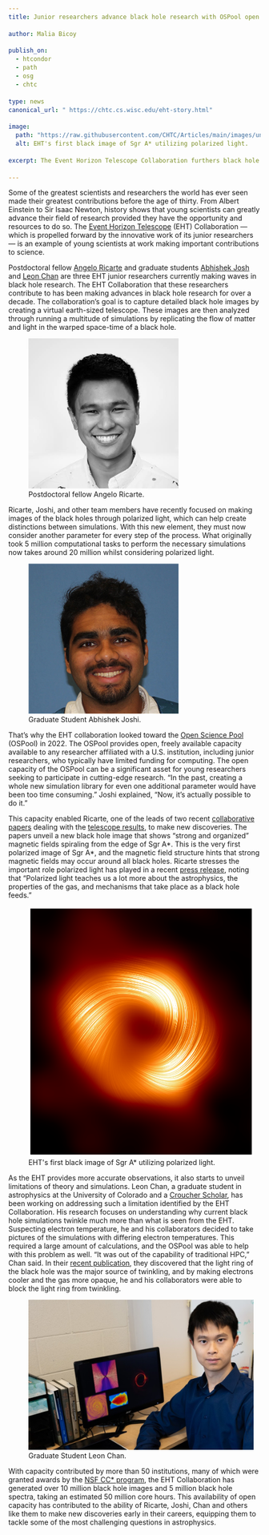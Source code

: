 ```yaml
---
title: Junior researchers advance black hole research with OSPool open capacity

author: Malia Bicoy

publish_on:
  - htcondor
  - path
  - osg
  - chtc
  
type: news
canonical_url: " https://chtc.cs.wisc.edu/eht-story.html"

image:
  path: "https://raw.githubusercontent.com/CHTC/Articles/main/images/unnamed_01.png"
  alt: EHT's first black image of Sgr A* utilizing polarized light.
  
excerpt: The Event Horizon Telescope Collaboration furthers black hole research with a little help from the OSPool open capacity.

---
```


Some of the greatest scientists and researchers the world has ever seen made their greatest contributions before the age of thirty. 
From Albert Einstein to Sir Isaac Newton, history shows that young scientists can greatly advance their field of research provided 
they have the opportunity and resources to do so. The [Event Horizon Telescope](https://eventhorizontelescope.org) (EHT) Collaboration 
— which is propelled forward by the innovative work of its junior researchers — is an example of young scientists at work making 
important contributions to science.

Postdoctoral fellow [Angelo Ricarte](https://bhi.fas.harvard.edu/people/angelo-ricarte/) and graduate students
[Abhishek Josh](https://physics.illinois.edu/people/directory/profile/avjoshi2) and [Leon Chan](https://sites.google.com/view/leonastrophy/main?pli=1) 
are three EHT junior researchers currently making waves in black hole research. The EHT Collaboration that these researchers contribute 
to has been making advances in black hole research for over a decade. The collaboration’s goal is to capture detailed black hole images
by creating a virtual earth-sized telescope. These images are then analyzed through running a multitude of simulations by replicating 
the flow of matter and light in the warped space-time of a black hole.

<figure class="figure float-end" style="margin-right: 1em">
  <img src='https://raw.githubusercontent.com/CHTC/Articles/main/images/Ricarte.jpg' height="300" width="300" class="figure-img img-fluid rounded" alt="Postdoctoral fellow Angelo Ricarte">
  <figcaption class="figure-caption">Postdoctoral fellow Angelo Ricarte.
<br/></figcaption>
</figure>

Ricarte, Joshi, and other team members have recently focused on making images of the black holes through polarized light, which can help 
create distinctions between simulations. With this new element, they must now consider another parameter for every step of the process. 
What originally took 5 million computational tasks to perform the necessary simulations now takes around 20 million whilst considering polarized light.

<figure class="figure float-end" style="margin-right: 1em">
  <img src='https://raw.githubusercontent.com/CHTC/Articles/main/images/Joshi.png' height="300" width="300" class="figure-img img-fluid rounded" alt="Graduate student Abhishek Joshi">
  <figcaption class="figure-caption">Graduate Student Abhishek Joshi.
<br/></figcaption>
</figure>

That’s why the EHT collaboration looked toward the [Open Science Pool](https://osg-htc.org/services/open_science_pool) (OSPool) in 2022. 
The OSPool provides open, freely available capacity available to any researcher affiliated with a U.S. institution, including junior 
researchers, who typically have limited funding for computing. The open capacity of the OSPool can be a significant asset for young 
researchers seeking to participate in cutting-edge research. “In the past, creating a whole new simulation library for even one additional 
parameter would have been too time consuming.” Joshi explained, “Now, it’s actually possible to do it.”

This capacity enabled Ricarte, one of the leads of two recent [collaborative papers](https://iopscience.iop.org/article/10.3847/2041-8213/ad2df1) 
dealing with the [telescope results](https://iopscience.iop.org/article/10.3847/2041-8213/ad2df0), to make new discoveries. The papers unveil a new 
black hole image that shows “strong and organized” magnetic fields spiraling from the edge of Sgr A*. This is the very first polarized image of Sgr A*, 
and the magnetic field structure hints that strong magnetic fields may occur around all black holes. Ricarte stresses the important role polarized light 
has played in a recent [press release](https://eventhorizontelescope.org/blog/astronomers-unveil-strong-magnetic-fields-spiraling-edge-milky-way%E2%80%99s-central-black-hole),
noting that “Polarized light teaches us a lot more about the astrophysics, the properties of the gas, and mechanisms that take place as a black hole feeds.”

<figure class="figure float-end" style="margin-right: 1em">
  <img src='https://raw.githubusercontent.com/CHTC/Articles/main/images/unnamed_01.png' height="500" width="500" class="figure-img img-fluid rounded" alt="EHT's first black image of Sgr A* utilizing polarized light.">
  <figcaption class="figure-caption">EHT's first black image of Sgr A* utilizing polarized light.
<br/></figcaption>
</figure>

As the EHT provides more accurate observations, it also starts to unveil limitations of theory and simulations. Leon Chan, a graduate student in astrophysics 
at the University of Colorado and a [Croucher Scholar](https://croucher.org.hk/en/funding/study_awards/scholarships), has been working on addressing such a 
limitation identified by the EHT Collaboration. His research focuses on understanding why current black hole simulations twinkle much more than what is seen 
from the EHT. Suspecting electron temperature, he and his collaborators decided to take pictures of the simulations with differing electron temperatures. This 
required a large amount of calculations, and the OSPool was able to help with this problem as well. “It was out of the capability of traditional HPC,” 
Chan said. In their  [recent publication](https://iopscience.iop.org/article/10.3847/1538-4357/ad2454/meta), they discovered that the light ring of the black 
hole was the major source of twinkling, and by making electrons cooler and the gas more opaque, he and his collaborators were able to block the light ring from twinkling.

<figure class="figure float-end" style="margin-right: 1em">
  <img src='https://raw.githubusercontent.com/CHTC/Articles/main/images/Chan.jpg' height="300" width="450" class="figure-img img-fluid rounded" alt="Graduate student Leon Chan">
  <figcaption class="figure-caption">Graduate Student Leon Chan.
<br/></figcaption>
</figure>


With capacity contributed by more than 50 institutions, many of which were granted awards by the [NSF CC* program](https://new.nsf.gov/funding/opportunities/campus-cyberinfrastructure-cc), 
the EHT Collaboration has generated over 10 million black hole images and 5 million black hole spectra, taking an estimated 50 million core hours. This availability of open capacity
has contributed to the ability of Ricarte, Joshi, Chan and others like them to make new discoveries early in their careers,
equipping them to tackle some of the most challenging questions in astrophysics.
